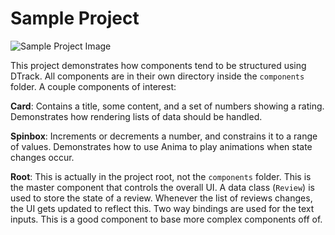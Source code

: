 # Sample Project

![Sample Project Image](sample_project_img.jpg)

This project demonstrates how components tend to be structured using DTrack. All components are in their own directory inside the `components` folder. A couple components of interest:

**Card**: Contains a title, some content, and a set of numbers showing a rating. Demonstrates how rendering lists of data should be handled.

**Spinbox**: Increments or decrements a number, and constrains it to a range of values. Demonstrates how to use Anima to play animations when state changes occur.

**Root**: This is actually in the project root, not the `components` folder. This is the master component that controls the overall UI. A data class (`Review`) is used to store the state of a review. Whenever the list of reviews changes, the UI gets updated to reflect this. Two way bindings are used for the text inputs. This is a good component to base more complex components off of.